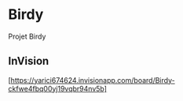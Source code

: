# Birdy
Projet Birdy

## InVision 

[https://yarici674624.invisionapp.com/board/Birdy-ckfwe4fbq00yj19vqbr94nv5b]
